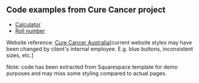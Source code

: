## Code examples from Cure Cancer project

- [Calculator](https://github.com/anna-maksimenko/cure-cancer-examples/tree/master/Calculator)
- [Roll number](https://github.com/anna-maksimenko/cure-cancer-examples/tree/master/Number%20roll%20section)

Website reference: [Cure Cancer Australia](https://curecancergr.squarespace.com/)[current website styles may have been changed by client's internal employee. E.g. blue buttons, inconsistent sizes, etc.]

Note: code has been extracted from Squarespace template for demo purposes and may miss some styling compared to actual pages.